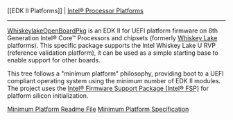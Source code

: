 [[EDK II Platforms]] | [Intel® Processor Platforms](https://github.com/tianocore/tianocore.github.io/wiki/EDK-II-Platforms#intel-processor-platforms)

***

[WhiskeylakeOpenBoardPkg](https://github.com/tianocore/edk2-platforms/tree/master/Platform/Intel/WhiskeylakeOpenBoardPkg) is an EDK II for UEFI platform firmware on 8th Generation Intel® Core™ Processors and chipsets (formerly [Whiskey Lake](https://ark.intel.com/content/www/us/en/ark/products/codename/135883/whiskey-lake.html) platforms). This specific package supports the Intel Whiskey Lake U RVP (reference validation platform), it can be used as a simple starting base to enable support for other boards.

This tree follows a "minimum platform" philosophy, providing boot to a UEFI compliant operating system using the minimum number of EDK II modules. The project uses the [Intel® Firmware Support Package (Intel® FSP)](https://github.com/IntelFsp/FSP/tree/master/CoffeeLakeFspBinPkg) for platform silicon initialization.

[Minimum Platform Readme File](https://github.com/tianocore/edk2-platforms/blob/master/Platform/Intel/Readme.md)
[Minimum Platform Specification](https://edk2-docs.gitbooks.io/edk-ii-minimum-platform-specification/content/)
